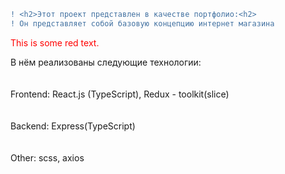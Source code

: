 ```diff
! <h2>Этот проект представлен в качестве портфолио:<h2>
! Он представляет собой базовую концепцию интернет магазина
```

<p style='color:red'>This is some red text.</p>
<div>В нём реализованы следующие технологии:</div>
<br></br>
<div>Frontend: React.js (TypeScript), Redux - toolkit(slice)</div>
<br></br>
<div>Backend: Express(TypeScript)</div>
<br></br>
<div>Other: scss, axios</div>
